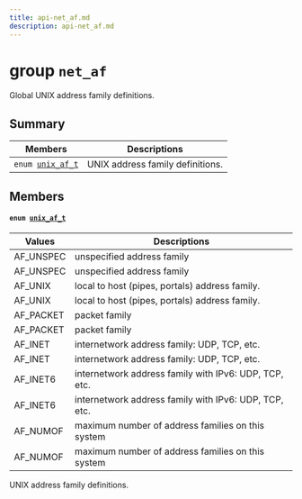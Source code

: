 ```yaml
---
title: api-net_af.md
description: api-net_af.md
---
```

# group `net_af` 

Global UNIX address family definitions.

## Summary

 Members                        | Descriptions                                
--------------------------------|---------------------------------------------
`enum `[`unix_af_t`](#group__net__af_1gad825d553b53d96e75e002bc6f64642e1)            | UNIX address family definitions.

## Members

#### `enum `[`unix_af_t`](#group__net__af_1gad825d553b53d96e75e002bc6f64642e1) 

 Values                         | Descriptions                                
--------------------------------|---------------------------------------------
AF_UNSPEC            | unspecified address family
AF_UNSPEC            | unspecified address family
AF_UNIX            | local to host (pipes, portals) address family.
AF_UNIX            | local to host (pipes, portals) address family.
AF_PACKET            | packet family
AF_PACKET            | packet family
AF_INET            | internetwork address family: UDP, TCP, etc.
AF_INET            | internetwork address family: UDP, TCP, etc.
AF_INET6            | internetwork address family with IPv6: UDP, TCP, etc.
AF_INET6            | internetwork address family with IPv6: UDP, TCP, etc.
AF_NUMOF            | maximum number of address families on this system
AF_NUMOF            | maximum number of address families on this system

UNIX address family definitions.

